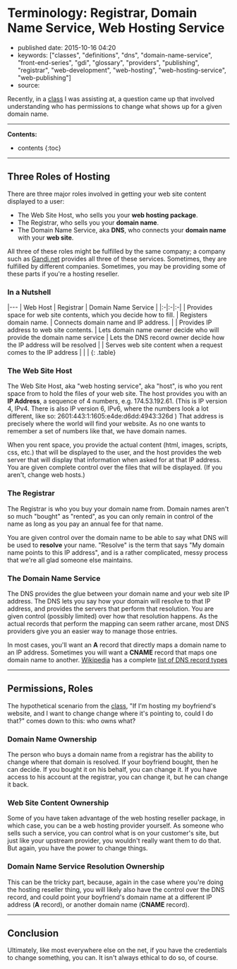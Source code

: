 # Terminology: Registrar, Domain Name Service, Web Hosting Service

- published date: 2015-10-16 04:20
- keywords: ["classes", "definitions", "dns", "domain-name-service", "front-end-series", "gdi", "glossary", "providers", "publishing", "registrar", "web-development", "web-hosting", "web-hosting-service", "web-publishing"]
- source: 



Recently, in a [class] I was assisting at, a question came up that
involved understanding who has permissions to change what shows up for
a given domain name.

[class]: http://www.meetup.com/Girl-Develop-It-Minneapolis/events/224752393/ "Girl Develop It! Advanced HTML &amp; CSS"


*******

**Contents:**

* contents
{:toc}


*******

## Three Roles of Hosting

There are three major roles involved in getting your web site content
displayed to a user:

* The Web Site Host, who sells you your **web hosting package**.
* The Registrar, who sells you your **domain name**.
* The Domain Name Service, aka **DNS**, who connects your **domain name**
  with your **web site**.

All three of these roles might be fulfilled by the same company; a
company such as [Gandi.net](http://gandi.net) provides all three of
these services. Sometimes, they are fulfilled by different
companies. Sometimes, you may be providing some of these parts if
you're a hosting reseller.

### In a Nutshell

|---
| Web Host | Registrar | Domain Name Service |
|:-|:-|:-|
| Provides space for web site contents, which you decide how to fill. | Registers domain name. | Connects domain name and IP address. |
| Provides IP address to web site contents. | Lets domain name owner decide who will provide the domain name service | Lets the DNS record owner decide how the IP address will be resolved |
| Serves web site content when a request comes to the IP address |  |  |
{: .table}



### The Web Site Host

The Web Site Host, aka "web hosting service", aka "host", is who you rent space
from to hold the files of your web site. The host provides you with an
**IP Address**, a sequence of 4 numbers, e.g. 174.53.192.61. (This is
IP version 4, IPv4. There is also IP version 6, IPv6, where the
numbers look a lot different, like so:
2601:443:1:1605:e4de:d6dd:4943:326d ) That address is precisely where
the world will find your website. As no one wants to remember a set of
numbers like that, we have domain names.

When you rent space, you provide the actual content (html, images,
scripts, css, etc.) that will be displayed to the user, and the host
provides the web server that will display that information when asked
for at that IP address. You are given complete control over the files
that will be displayed. (If you aren't, change web hosts.)

### The Registrar

The Registrar is who you buy your domain name from. Domain names
aren't so much "bought" as "rented", as you can only remain in control
of the name as long as you pay an annual fee for that name.

You are given control over the domain name to be able to say what DNS
will be used to **resolve** your name. "Resolve" is the term that says
"My domain name points to this IP address", and is a rather
complicated, messy process that we're all glad someone else
maintains.

### The Domain Name Service

The DNS provides the glue between your domain name and your web site
IP address. The DNS lets you say how your domain will resolve to that
IP address, and provides the servers that perform that resolution. You
are given control (possibly limited) over how that resolution
happens. As the actual records that perform the mapping can seem
rather arcane, most DNS providers give you an easier way to manage
those entries.

In most cases, you'll want an **A** record that directly maps a domain
name to an IP address. Sometimes you will want a **CNAME** record that
maps one domain name to another. [Wikipedia] has a complete
[list of DNS record types](https://en.wikipedia.org/wiki/List_of_DNS_record_types)

[Wikipedia]: https://www.wikipedia.org/

*******

## Permissions, Roles

The hypothetical scenario from the [class], "If I'm hosting my
boyfriend's website, and I want to change change where it's pointing
to, could I do that?" comes down to this: who owns what?

### Domain Name Ownership

The person who buys a domain name from a registrar has the ability to
change where that domain is resolved. If your boyfriend bought, then
he can decide. If you bought it on his behalf, you can change it. If
you have access to his account at the registrar, you can change it,
but he can change it back.

### Web Site Content Ownership

Some of you have taken advantage of the web hosting reseller package,
in which case, you can be a web hosting provider yourself. As someone
who sells such a service, you can control what is on your customer's
site, but just like your upstream provider, you wouldn't really want
them to do that. But again, you have the power to change things.

### Domain Name Service Resolution Ownership

This can be the tricky part, because, again in the case where you're
doing the hosting reseller thing, you will likely also have the
control over the DNS record, and could point your boyfriend's domain
name at a different IP address (**A** record), or another domain name
(**CNAME** record).

*******



## Conclusion

Ultimately, like most everywhere else on the net, if you have the
credentials to change something, you can. It isn't always ethical to
do so, of course.
